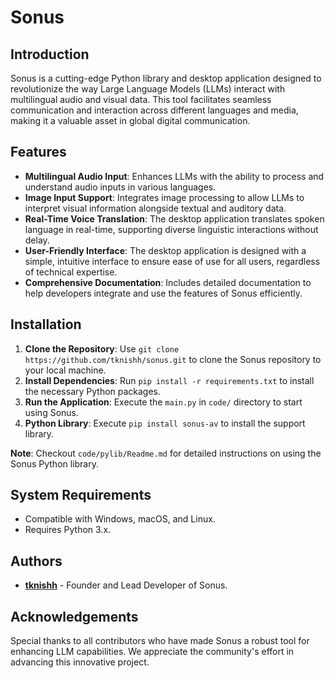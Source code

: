 # Sonus

## Introduction
Sonus is a cutting-edge Python library and desktop application designed to revolutionize the way Large Language Models (LLMs) interact with multilingual audio and visual data. This tool facilitates seamless communication and interaction across different languages and media, making it a valuable asset in global digital communication.

## Features
- **Multilingual Audio Input**: Enhances LLMs with the ability to process and understand audio inputs in various languages.
- **Image Input Support**: Integrates image processing to allow LLMs to interpret visual information alongside textual and auditory data.
- **Real-Time Voice Translation**: The desktop application translates spoken language in real-time, supporting diverse linguistic interactions without delay.
- **User-Friendly Interface**: The desktop application is designed with a simple, intuitive interface to ensure ease of use for all users, regardless of technical expertise.
- **Comprehensive Documentation**: Includes detailed documentation to help developers integrate and use the features of Sonus efficiently.

## Installation
1. **Clone the Repository**: Use `git clone https://github.com/tknishh/sonus.git` to clone the Sonus repository to your local machine.
2. **Install Dependencies**: Run `pip install -r requirements.txt` to install the necessary Python packages.
3. **Run the Application**: Execute the `main.py` in `code/` directory to start using Sonus.
4. **Python Library**: Execute `pip install sonus-av` to install the support library.

**Note**: Checkout `code/pylib/Readme.md` for detailed instructions on using the Sonus Python library.


## System Requirements
- Compatible with Windows, macOS, and Linux.
- Requires Python 3.x.

## Authors
- **[tknishh](https://github.com/tknishh)** - Founder and Lead Developer of Sonus.

## Acknowledgements
Special thanks to all contributors who have made Sonus a robust tool for enhancing LLM capabilities. We appreciate the community's effort in advancing this innovative project.
